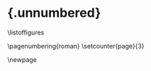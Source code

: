 #  {.unnumbered}

<!--
For me, this was the only drawback of writing in Markdown: it is not possible to add a short caption to figures and tables. This means that the \listoftables and \listoffigures commands will generate lists using the full titles, which is probably isn't what you want. For now, the solution is to create the lists manually, when everything else is finished.


Figure 4.1  This is an example figure . . .              \hfill{pp}  
Figure x.x  Short title of the figure . . .              \hfill{pp}  

-->

\listoffigures

\pagenumbering{roman}
\setcounter{page}{3}

\newpage
